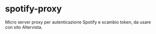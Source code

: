 # spotify-proxy
Micro server proxy per autenticazione Spotify e scambio token, da usare con sito Altervista.
